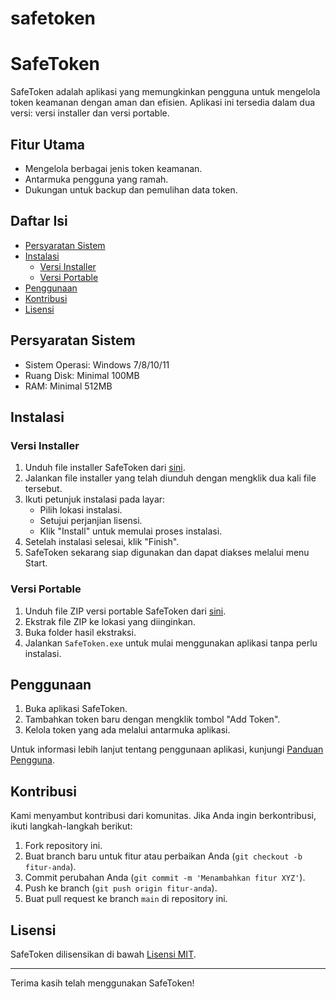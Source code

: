 # safetoken
# SafeToken

SafeToken adalah aplikasi yang memungkinkan pengguna untuk mengelola token keamanan dengan aman dan efisien. Aplikasi ini tersedia dalam dua versi: versi installer dan versi portable.

## Fitur Utama
- Mengelola berbagai jenis token keamanan.
- Antarmuka pengguna yang ramah.
- Dukungan untuk backup dan pemulihan data token.

## Daftar Isi
- [Persyaratan Sistem](#persyaratan-sistem)
- [Instalasi](#instalasi)
  - [Versi Installer](#versi-installer)
  - [Versi Portable](#versi-portable)
- [Penggunaan](#penggunaan)
- [Kontribusi](#kontribusi)
- [Lisensi](#lisensi)

## Persyaratan Sistem
- Sistem Operasi: Windows 7/8/10/11
- Ruang Disk: Minimal 100MB
- RAM: Minimal 512MB

## Instalasi

### Versi Installer
1. Unduh file installer SafeToken dari [sini](https://example.com/safetoken-installer).
2. Jalankan file installer yang telah diunduh dengan mengklik dua kali file tersebut.
3. Ikuti petunjuk instalasi pada layar:
   - Pilih lokasi instalasi.
   - Setujui perjanjian lisensi.
   - Klik "Install" untuk memulai proses instalasi.
4. Setelah instalasi selesai, klik "Finish".
5. SafeToken sekarang siap digunakan dan dapat diakses melalui menu Start.

### Versi Portable
1. Unduh file ZIP versi portable SafeToken dari [sini](https://example.com/safetoken-portable).
2. Ekstrak file ZIP ke lokasi yang diinginkan.
3. Buka folder hasil ekstraksi.
4. Jalankan `SafeToken.exe` untuk mulai menggunakan aplikasi tanpa perlu instalasi.

## Penggunaan
1. Buka aplikasi SafeToken.
2. Tambahkan token baru dengan mengklik tombol "Add Token".
3. Kelola token yang ada melalui antarmuka aplikasi.

Untuk informasi lebih lanjut tentang penggunaan aplikasi, kunjungi [Panduan Pengguna](https://example.com/safetoken-user-guide).

## Kontribusi
Kami menyambut kontribusi dari komunitas. Jika Anda ingin berkontribusi, ikuti langkah-langkah berikut:
1. Fork repository ini.
2. Buat branch baru untuk fitur atau perbaikan Anda (`git checkout -b fitur-anda`).
3. Commit perubahan Anda (`git commit -m 'Menambahkan fitur XYZ'`).
4. Push ke branch (`git push origin fitur-anda`).
5. Buat pull request ke branch `main` di repository ini.

## Lisensi
SafeToken dilisensikan di bawah [Lisensi MIT](LICENSE).

---

Terima kasih telah menggunakan SafeToken!
